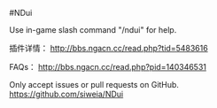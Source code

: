 #NDui

Use in-game slash command "/ndui" for help.

插件详情：
http://bbs.ngacn.cc/read.php?tid=5483616

FAQs：
http://bbs.ngacn.cc/read.php?pid=140346531

Only accept issues or pull requests on GitHub.
https://github.com/siweia/NDui